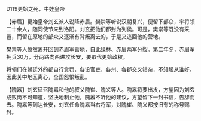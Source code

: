 D119更始之死，牛娃皇帝



【赤眉】更始皇帝刘玄派人说降赤眉。樊崇等听说汉朝复兴，便留下部众，率将领二十余人，随同使节来到洛阳。刘玄把他们都封为列侯。可是，樊崇等既没有采邑，而留在原地的部众又逐渐有背叛离去的，于是又逃回他的营地。

樊崇等人愤然离开回到赤眉军营地，自此绿林、赤眉两军分裂。第二年冬，赤眉军拥兵30万，分两路向西进攻长安，要取代更始政权。

将领们在朝廷外的都自行赏罚，各设官吏，各州、各郡交叉错杂，不知服从谁好。因此关中地区离心，全国怨恨叛乱。

【隗嚣】刘玄征召隗嚣和他的叔父隗崔、隗义等人。隗嚣将要出发，方望因为刘玄成败尚不可知道，坚决地制止他，隗嚣不听他的建议，方望留下一封书信，告辞而去。隗嚣等到达长安，刘玄任命隗嚣当右将军，对隗崔、隗义都按旧有的称号赐封。